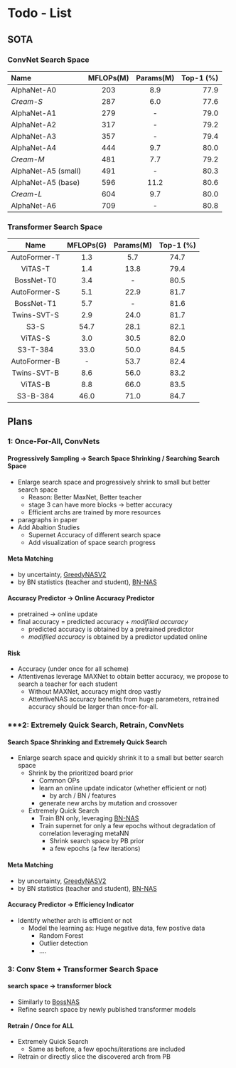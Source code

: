 # Todo - List

## SOTA

### ConvNet Search Space

| Name  | MFLOPs(M)  | Params(M) | Top-1 (%) |
| :------------ |:---------------:| :---------------:|-----:|
| AlphaNet-A0      | 203 | 8.9 |77.9 |
| *Cream-S*      | 287 | 6.0 | 77.6 |
| AlphaNet-A1     | 279 | - |79.0 |
| AlphaNet-A2     | 317 | - |79.2 |
| AlphaNet-A3    | 357 | - |79.4 |
| AlphaNet-A4     | 444 | 9.7 | 80.0 |
| *Cream-M*     | 481 | 7.7 |79.2 |
| AlphaNet-A5 (small)     | 491 | - |80.3 |
| AlphaNet-A5 (base)    | 596 | 11.2 |80.6 |
| *Cream-L*    | 604 | 9.7 |80.0 |
| AlphaNet-A6     | 709 | -| 80.8 | 

### Transformer Search Space

| Name  | MFLOPs(G) | Params(M)  | Top-1 (%) |
| :------------: |:---------------:|:---------------:| :-----:|
| AutoFormer-T  |  1.3  | 5.7 | 74.7 |
| ViTAS-T     | 1.4 | 13.8 | 79.4 |
| BossNet-T0  |  3.4  | - | 80.5 |
| AutoFormer-S  |  5.1  | 22.9 | 81.7 |
| BossNet-T1  |  5.7  | - | 81.6 |
| Twins-SVT-S  |  2.9  | 24.0 | 81.7 |
| S3-S  |  54.7  | 28.1 | 82.1 |
| ViTAS-S    | 3.0 | 30.5 | 82.0 |
| S3-T-384  |  33.0  | 50.0 | 84.5 |
| AutoFormer-B  |  -  | 53.7 | 82.4 |
| Twins-SVT-B  |  8.6  | 56.0 | 83.2 |
| ViTAS-B     | 8.8 | 66.0 | 83.5 |
| S3-B-384     | 46.0 | 71.0 | 84.7 |


## Plans

### 1: Once-For-All, ConvNets

#### Progressively Sampling -> Search Space Shrinking / Searching Search Space

* Enlarge search space and progressively shrink to small but better search space
    * Reason: Better MaxNet, Better teacher
    * stage 3 can have more blocks -> better accuracy
    * Efficient archs are trained by more resources
* paragraphs in paper
* Add Abaltion Studies
    * Supernet Accuracy of different search space
    * Add visualization of space search progress
    
#### Meta Matching

* by uncertainty, [GreedyNASV2](https://arxiv.org/abs/2111.12609)
* by BN statistics (teacher and student), [BN-NAS](https://arxiv.org/abs/2108.07375)

#### Accuracy Predictor -> Online Accuracy Predictor

* pretrained -> online update
* final accuracy = predicted accuracy + *modifiled accuracy*
    * predicted accuracy is obtained by a pretrained predictor
    * *modifiled accuracy* is obtained by a predictor updated online
    
#### Risk

* Accuracy (under once for all scheme)
* Attentivenas leverage MAXNet to obtain better accuracy, we propose to search a teacher for each student
    * Without MAXNet, accuracy might drop vastly
    * AttentiveNAS accuracy benefits from huge parameters, retrained accuracy should be larger than once-for-all.

### ***2: Extremely Quick Search, Retrain, ConvNets

#### Search Space Shrinking and Extremely Quick Search

* Enlarge search space and quickly shrink it to a small but better search space
    * Shrink by the prioritized board prior
        - Common OPs
        - learn an online update indicator (whether efficient or not)
            * by arch / BN / features
        - generate new archs by mutation and crossover
    * Extremely Quick Search
        * Train BN only, leveraging [BN-NAS](https://arxiv.org/abs/2108.07375)
        * Train supernet for only a few epochs without degradation of correlation leveraging metaNN
            * Shrink search space by PB prior
            * a few epochs (a few iterations)
    
#### Meta Matching

* by uncertainty, [GreedyNASV2](https://arxiv.org/abs/2111.12609)
* by BN statistics (teacher and student), [BN-NAS](https://arxiv.org/abs/2108.07375)

#### Accuracy Predictor -> Efficiency Indicator

* Identify whether arch is efficient or not
    * Model the learning as: Huge negative data, few postive data
        * Random Forest
        * Outlier detection 
        * ....

### 3: Conv Stem + Transformer Search Space

#### search space -> transformer block 

* Similarly to [BossNAS](https://arxiv.org/abs/2103.12424)
* Refine search space by newly published transformer models

#### Retrain / Once for ALL 

* Extremely Quick Search
    - Same as before, a few epochs/iterations are included
* Retrain or directly slice the discovered arch from PB 



